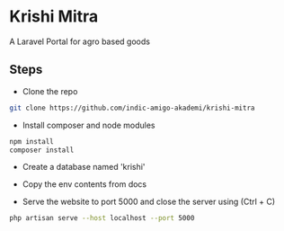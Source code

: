 # Krishi Mitra

A Laravel Portal for agro based goods

## Steps

- Clone the repo

```bash
git clone https://github.com/indic-amigo-akademi/krishi-mitra
```

- Install composer and node modules

```bash
npm install
composer install
```

- Create a database named 'krishi'

- Copy the env contents from docs

- Serve the website to port 5000 and close the server using (Ctrl + C)

```bash
php artisan serve --host localhost --port 5000
```
